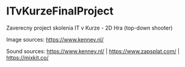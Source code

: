 # ITvKurzeFinalProject
Zaverecny project skolenia IT v Kurze - 2D Hra (top-down shooter)

Image sources: https://www.kenney.nl/

Sound sources: https://www.kenney.nl/ | https://www.zapsplat.com/ | https://mixkit.co/
